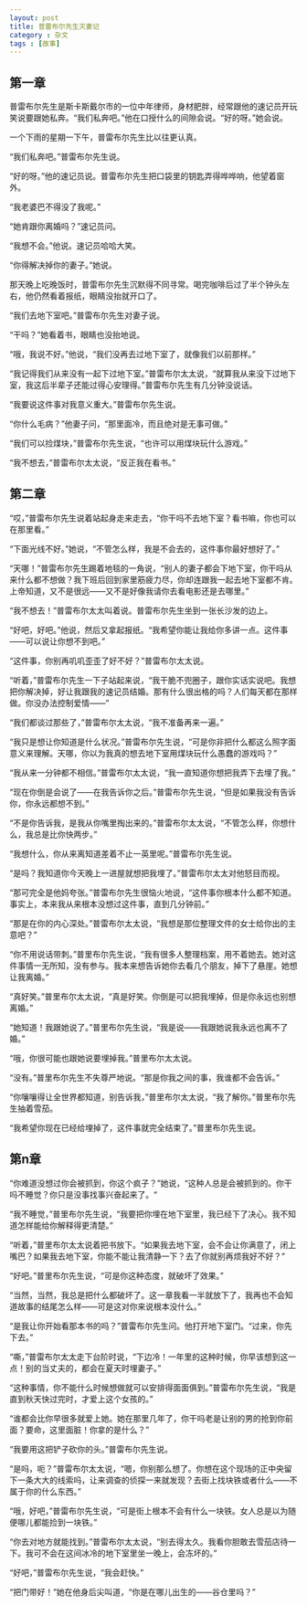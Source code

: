 ```yaml
---
layout: post
title: 普雷布尔先生灭妻记
category : 杂文
tags : [故事]
---
```


## 第一章

普雷布尔先生是斯卡斯戴尔市的一位中年律师，身材肥胖，经常跟他的速记员开玩笑说要跟她私奔。“我们私奔吧。”他在口授什么的间隙会说。“好的呀。”她会说。

一个下雨的星期一下午，普雷布尔先生比以往更认真。

“我们私奔吧。”普雷布尔先生说。

“好的呀。”他的速记员说。普雷布尔先生把口袋里的钥匙弄得哗哗响，他望着窗外。

“我老婆巴不得没了我呢。”

“她肯跟你离婚吗？”速记员问。

“我想不会。”他说。速记员哈哈大笑。

“你得解决掉你的妻子。”她说。

那天晚上吃晚饭时，普雷布尔先生沉默得不同寻常。喝完咖啡后过了半个钟头左右，他仍然看着报纸，眼睛没抬就开口了。

“我们去地下室吧。”普雷布尔先生对妻子说。

“干吗？”她看着书，眼睛也没抬地说。

“哦，我说不好。”他说，“我们没再去过地下室了，就像我们以前那样。”

“我记得我们从来没有一起下过地下室。”普雷布尔太太说，“就算我从来没下过地下室，我这后半辈子还能过得心安理得。”普雷布尔先生有几分钟没说话。

“我要说这件事对我意义重大。”普雷布尔先生说。

“你什么毛病？”他妻子问，“那里面冷，而且绝对是无事可做。”

“我们可以捡煤块，”普雷布尔先生说，“也许可以用煤块玩什么游戏。”

“我不想去，”普雷布尔太太说，“反正我在看书。”

## 第二章

“哎，”普雷布尔先生说着站起身走来走去，“你干吗不去地下室？看书嘛，你也可以在那里看。”

“下面光线不好。”她说，“不管怎么样，我是不会去的，这件事你最好想好了。”

“天哪！”普雷布尔先生踢着地毯的一角说，“别人的妻子都会下地下室，你干吗从来什么都不想做？我下班后回到家里筋疲力尽，你却连跟我一起去地下室都不肯。上帝知道，又不是很远——又不是好像我请你去看电影还是去哪里。”

“我不想去！”普雷布尔太太叫着说。普雷布尔先生坐到一张长沙发的边上。

“好吧，好吧。”他说，然后又拿起报纸。“我希望你能让我给你多讲一点。这件事——可以说让你想不到吧。”

“这件事，你别再叽叽歪歪了好不好？”普雷布尔太太说。

“听着，”普雷布尔先生一下子站起来说，“我干脆不兜圈子，跟你实话实说吧。我想把你解决掉，好让我跟我的速记员结婚。那有什么很出格的吗？人们每天都在那样做。你没办法控制爱情——”

“我们都谈过那些了，”普雷布尔太太说，“我不准备再来一遍。”

“我只是想让你知道是什么状况。”普雷布尔先生说，“可是你非把什么都这么照字面意义来理解。天哪，你以为我真的想去地下室用煤块玩什么愚蠢的游戏吗？”

“我从来一分钟都不相信。”普雷布尔太太说，“我一直知道你想把我弄下去埋了我。”

“现在你倒是会说了——在我告诉你之后。”普雷布尔先生说，“但是如果我没有告诉你，你永远都想不到。”

“不是你告诉我，是我从你嘴里掏出来的。”普雷布尔太太说，“不管怎么样，你想什么，我总是比你快两步。”

“我想什么，你从来离知道差着不止一英里呢。”普雷布尔先生说。

“是吗？我知道你今天晚上一进屋就想把我埋了。”普雷布尔太太对他怒目而视。

“那可完全是他妈夸张。”普雷布尔先生很恼火地说，“这件事你根本什么都不知道。事实上，本来我从来根本没想过这件事，直到几分钟前。”

“那是在你的内心深处。”普雷布尔太太说，“我想是那位整理文件的女士给你出的主意吧？”

“你不用说话带刺。”普里布尔先生说，“我有很多人整理档案，用不着她去。她对这件事情一无所知，没有参与。我本来想告诉她你去看几个朋友，掉下了悬崖。她想让我离婚。”

“真好笑。”普里布尔太太说，“真是好笑。你倒是可以把我埋掉，但是你永远也别想离婚。”

“她知道！我跟她说了。”普里布尔先生说，“我是说——我跟她说我永远也离不了婚。”

“哦，你很可能也跟她说要埋掉我。”普里布尔太太说。

“没有。”普里布尔先生不失尊严地说。“那是你我之间的事，我谁都不会告诉。”

“你嚷嚷得让全世界都知道，别告诉我，”普里布尔太太说，“我了解你。”普里布尔先生抽着雪茄。

“我希望你现在已经给埋掉了，这件事就完全结束了。”普里布尔先生说。

## 第n章

“你难道没想过你会被抓到，你这个疯子？”她说，“这种人总是会被抓到的。你干吗不睡觉？你只是没事找事兴奋起来了。“

“我不睡觉，”普里布尔先生说，“我要把你埋在地下室里，我已经下了决心。我不知道怎样能给你解释得更清楚。”

“听着，”普里布尔太太说着把书放下。“如果我去地下室，会不会让你满意了，闭上嘴巴？如果我去地下室，你能不能让我清静一下？去了你就别再烦我好不好？”

“好吧。”普里布尔先生说，“可是你这种态度，就破坏了效果。”

“当然，当然，我总是把什么都破坏了。这一章我看一半就放下了，我再也不会知道故事的结尾怎么样——可是这对你来说根本没什么。”

“是我让你开始看那本书的吗？”普雷布尔先生问。他打开地下室门。“过来，你先下去。”

“嘶，”普雷布尔太太走下台阶时说，“下边冷！一年里的这种时候，你早该想到这一点！别的当丈夫的，都会在夏天时埋妻子。”

“这种事情，你不能什么时候想做就可以安排得面面俱到。”普雷布尔先生说，“我是直到秋天快过完时，才爱上这个女孩的。”

“谁都会比你早很多就爱上她。她在那里几年了，你干吗老是让别的男的抢到你前面？要命，这里面脏！你拿的是什么？”

“我要用这把铲子砍你的头。”普雷布尔先生说。

“是吗，呃？”普雷布尔太太说，“嗯，你别那么想了。你想在这个现场的正中央留下一条大大的线索吗，让来调查的侦探一来就发现？去街上找块铁或者什么——不属于你的什么东西。”

“哦，好吧，”普雷布尔先生说，“可是街上根本不会有什么一块铁。女人总是以为随便哪儿都能捡到一块铁。”

“你去对地方就能找到。”普雷布尔太太说，“别去得太久。我看你胆敢去雪茄店待一下。我可不会在这间冰冷的地下室里坐一晚上，会冻坏的。”

“好吧，”普雷布尔先生说，“我会赶快。”

“把门带好！”她在他身后尖叫道，“你是在哪儿出生的——谷仓里吗？”

